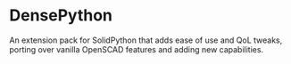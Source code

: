 # DensePython
An extension pack for SolidPython that adds ease of use and QoL tweaks, porting over vanilla OpenSCAD features and adding new capabilities.
